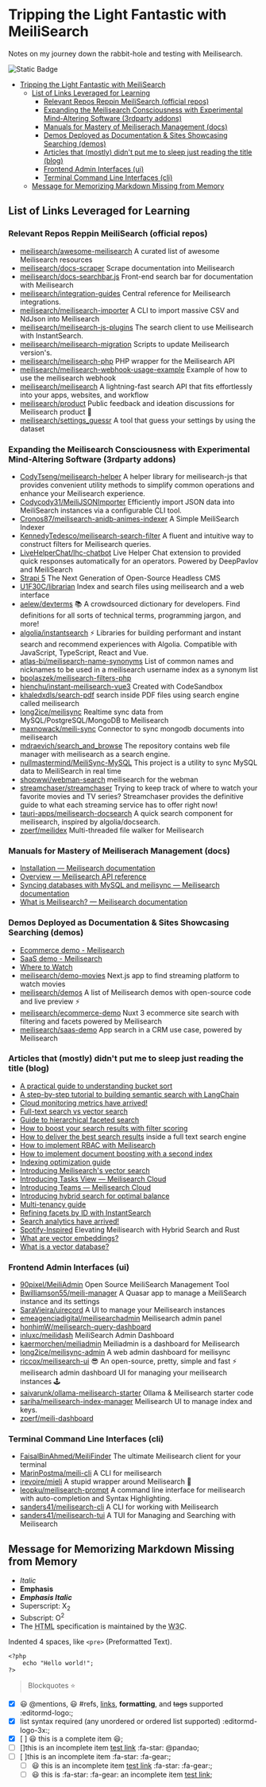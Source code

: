 # Tripping the Light Fantastic with MeiliSearch

Notes on my journey down the rabbit-hole and testing with Meilisearch.

![Static Badge](https://img.shields.io/badge/Meilisearch_Mastery-Level_1_--_Search_Simpleton-blue?style=plastic&logo=meilisearch&logoColor=lightslategrey&logoSize=auto&labelColor=purple&color=powderblue)

- [Tripping the Light Fantastic with MeiliSearch](#tripping-the-light-fantastic-with-meilisearch)
  - [List of Links Leveraged for Learning](#list-of-links-leveraged-for-learning)
    - [Relevant Repos Reppin MeiliSearch (official repos)](#relevant-repos-reppin-meilisearch-official-repos)
    - [Expanding the Meilisearch Consciousness with Experimental Mind-Altering Software (3rdparty addons)](#expanding-the-meilisearch-consciousness-with-experimental-mind-altering-software-3rdparty-addons)
    - [Manuals for Mastery of Meiliserach Management (docs)](#manuals-for-mastery-of-meiliserach-management-docs)
    - [Demos Deployed as Documentation \& Sites Showcasing Searching (demos)](#demos-deployed-as-documentation--sites-showcasing-searching-demos)
    - [Articles that (mostly) didn't put me to sleep just reading the title (blog)](#articles-that-mostly-didnt-put-me-to-sleep-just-reading-the-title-blog)
    - [Frontend Admin Interfaces (ui)](#frontend-admin-interfaces-ui)
    - [Terminal Command Line Interfaces (cli)](#terminal-command-line-interfaces-cli)
  - [Message for Memorizing Markdown Missing from Memory](#message-for-memorizing-markdown-missing-from-memory)

## List of Links Leveraged for Learning

### Relevant Repos Reppin MeiliSearch (official repos)

- [meilisearch/awesome-meilisearch](https://github.com/meilisearch/awesome-meilisearch?tab=readme-ov-file#community-tools) A curated list of awesome Meilisearch resources
- [meilisearch/docs-scraper](https://github.com/meilisearch/docs-scraper) Scrape documentation into Meilisearch
- [meilisearch/docs-searchbar.js](https://github.com/meilisearch/docs-searchbar.js) Front-end search bar for documentation with Meilisearch
- [meilisearch/integration-guides](https://github.com/meilisearch/integration-guides) Central reference for Meilisearch integrations.
- [meilisearch/meilisearch-importer](https://github.com/meilisearch/meilisearch-importer) A CLI to import massive CSV and NdJson into Meilisearch
- [meilisearch/meilisearch-js-plugins](https://github.com/meilisearch/meilisearch-js-plugins) The search client to use Meilisearch with InstantSearch.
- [meilisearch/meilisearch-migration](https://github.com/meilisearch/meilisearch-migration) Scripts to update Meilisearch version's.
- [meilisearch/meilisearch-php](https://github.com/meilisearch/meilisearch-php) PHP wrapper for the Meilisearch API
- [meilisearch/meilisearch-webhook-usage-example](https://github.com/meilisearch/meilisearch-webhook-usage-example) Example of how to use the meilisearch webhook
- [meilisearch/meilisearch](https://github.com/meilisearch/meilisearch) A lightning-fast search API that fits effortlessly into your apps, websites, and workflow
- [meilisearch/product](https://github.com/meilisearch/product) Public feedback and ideation discussions for Meilisearch product 🔮
- [meilisearch/settings_guessr](https://github.com/meilisearch/settings_guessr?tab=readme-ov-file) A tool that guess your settings by using the dataset

### Expanding the Meilisearch Consciousness with Experimental Mind-Altering Software (3rdparty addons)

- [CodyTseng/meilisearch-helper](https://github.com/CodyTseng/meilisearch-helper) A helper library for meilisearch-js that provides convenient utility methods to simplify common operations and enhance your Meilisearch experience.
- [Codycody31/MeiliJSONImporter](https://github.com/Codycody31/MeiliJSONImporter) Efficiently import JSON data into MeiliSearch instances via a configurable CLI tool.
- [Cronos87/meilisearch-anidb-animes-indexer](https://github.com/Cronos87/meilisearch-anidb-animes-indexer) A Simple MeiliSearch Indexer
- [KennedyTedesco/meilisearch-search-filter](https://github.com/KennedyTedesco/meilisearch-search-filter) A fluent and intuitive way to construct filters for Meilisearch queries.
- [LiveHelperChat/lhc-chatbot](https://github.com/LiveHelperChat/lhc-chatbot) Live Helper Chat extension to provided quick responses automatically for an operators. Powered by DeepPavlov and MeiliSearch
- [Strapi 5](https://strapi.io/five) The Next Generation of Open-Source Headless CMS
- [U1F30C/librarian](https://github.com/U1F30C/librarian) Index and search files using meilisearch and a web interface
- [aelew/devterms](https://github.com/aelew/devterms) 📚 A crowdsourced dictionary for developers. Find definitions for all sorts of technical terms, programming jargon, and more!
- [algolia/instantsearch](https://github.com/algolia/instantsearch) ⚡️ Libraries for building performant and instant search and recommend experiences with Algolia. Compatible with JavaScript, TypeScript, React and Vue.
- [atlas-bi/meilisearch-name-synonyms](https://github.com/atlas-bi/meilisearch-name-synonyms) List of common names and nicknames to be used in a meilisearch username index as a synonym list
- [bpolaszek/meilisearch-filters-php](https://github.com/bpolaszek/meilisearch-filters-php)
- [hienchu/instant-meilisearch-vue3](https://github.com/hienchu/instant-meilisearch-vue3) Created with CodeSandbox
- [khaledxdls/search-pdf](https://github.com/khaledxdls/search-pdf) search inside PDF files using search engine called meilisearch
- [long2ice/meilisync](https://github.com/long2ice/meilisync) Realtime sync data from MySQL/PostgreSQL/MongoDB to Meilisearch
- [maxnowack/meili-sync](https://github.com/maxnowack/meili-sync) Connector to sync mongodb documents into meilisearch
- [mdraevich/search_and_browse](https://github.com/mdraevich/search_and_browse) The repository contains web file manager with meilisearch as a search engine.
- [nullmastermind/MeiliSync-MySQL](https://github.com/nullmastermind/MeiliSync-MySQL) This project is a utility to sync MySQL data to MeiliSearch in real time
- [shopwwi/webman-search](https://github.com/shopwwi/webman-search) meilisearch for the webman
- [streamchaser/streamchaser](https://github.com/streamchaser/streamchaser) Trying to keep track of where to watch your favorite movies and TV series? Streamchaser provides the definitive guide to what each streaming service has to offer right now!
- [tauri-apps/meilisearch-docsearch](https://github.com/tauri-apps/meilisearch-docsearch) A quick search component for meilisearch, inspired by algolia/docsearch.
- [zperf/meilidex](https://github.com/zperf/meilidex) Multi-threaded file walker for Meilisearch

### Manuals for Mastery of Meiliserach Management (docs)

- [Installation — Meilisearch documentation](https://www.meilisearch.com/docs/learn/getting_started/installation)
- [Overview — Meilisearch API reference](https://www.meilisearch.com/docs/reference/api/overview)
- [Syncing databases with MySQL and meilisync — Meilisearch documentation](https://www.meilisearch.com/docs/learn/cookbooks/meilisync_mysql)
- [What is Meilisearch? — Meilisearch documentation](https://www.meilisearch.com/docs/learn/what_is_meilisearch/overview)

### Demos Deployed as Documentation & Sites Showcasing Searching (demos)

- [Ecommerce demo - Meilisearch](https://ecommerce.meilisearch.com/?utm_campaign=ecommerce-demo&utm_source=github&utm_medium=website-url)
- [SaaS demo - Meilisearch](https://saas.meilisearch.com/deals)
- [Where to Watch](https://where2watch.meilisearch.com/?utm_campaign=oss&utm_source=docs&utm_medium=home-page)
- [meilisearch/demo-movies](https://github.com/meilisearch/demo-movies) Next.js app to find streaming platform to watch movies
- [meilisearch/demos](https://github.com/meilisearch/demos) A list of Meilisearch demos with open-source code and live preview ⚡️
- [meilisearch/ecommerce-demo](https://github.com/meilisearch/ecommerce-demo/) Nuxt 3 ecommerce site search with filtering and facets powered by Meilisearch
- [meilisearch/saas-demo](https://github.com/meilisearch/saas-demo) App search in a CRM use case, powered by Meilisearch

### Articles that (mostly) didn't put me to sleep just reading the title (blog)

- [A practical guide to understanding bucket sort](https://blog.meilisearch.com/bucket-sort-guide/)
- [A step-by-step tutorial to building semantic search with LangChain](https://blog.meilisearch.com/langchain-semantic-search-tutorial/)
- [Cloud monitoring metrics have arrived!](https://blog.meilisearch.com/monitoring-metrics-release/)
- [Full-text search vs vector search](https://blog.meilisearch.com/full-text-search-vs-vector-search/)
- [Guide to hierarchical faceted search](https://blog.meilisearch.com/nested-hierarchical-facets-guide/)
- [How to boost your search results with filter scoring](https://blog.meilisearch.com/filter-scoring-guide/)
- [How to deliver the best search results](https://blog.meilisearch.com/how-full-text-search-engines-work/) inside a full text search engine
- [How to implement RBAC with Meilisearch](https://blog.meilisearch.com/role-based-access-guide/)
- [How to implement document boosting with a second index](https://blog.meilisearch.com/document-boosting/)
- [Indexing optimization guide](https://blog.meilisearch.com/indexing-optimization-guide/)
- [Introducing Meilisearch's vector search](https://blog.meilisearch.com/introducing-vector-search/)
- [Introducing Tasks View — Meilisearch Cloud](https://blog.meilisearch.com/tasks-view-release/)
- [Introducing Teams — Meilisearch Cloud](https://blog.meilisearch.com/introducing-teams/)
- [Introducing hybrid search for optimal balance](https://blog.meilisearch.com/introducing-hybrid-search/)
- [Multi-tenancy guide](https://blog.meilisearch.com/multi-tenancy-guide/)
- [Refining facets by ID with InstantSearch](https://blog.meilisearch.com/id-based-facets-guide/)
- [Search analytics have arrived!](https://blog.meilisearch.com/search-analytics-release/)
- [Spotify-Inspired](https://blog.meilisearch.com/spotify-inspired-hybrid-search-and-rust/) Elevating Meilisearch with Hybrid Search and Rust
- [What are vector embeddings?](https://blog.meilisearch.com/what-are-vector-embeddings/)
- [What is a vector database?](https://blog.meilisearch.com/what-is-a-vector-database/)

### Frontend Admin Interfaces (ui)

- [90pixel/MeiliAdmin](https://github.com/90pixel/MeiliAdmin?tab=readme-ov-file) Open Source MeiliSearch Management Tool
- [Bwilliamson55/meili-manager](https://github.com/Bwilliamson55/meili-manager) A Quasar app to manage a MeiliSearch instance and its settings
- [SaraVieira/uirecord](https://github.com/SaraVieira/uirecord?tab=readme-ov-file) A UI to manage your Meilisearch instances
- [emeagenciadigital/meilisearchadmin](https://github.com/emeagenciadigital/meilisearchadmin?tab=readme-ov-file) Meilisearch admin panel
- [honhimW/meilisearch-query-dashboard](https://github.com/honhimW/meilisearch-query-dashboard?tab=readme-ov-file)
- [inluxc/meilidash](https://github.com/inluxc/meilidash) MeiliSearch Admin Dashboard
- [kaermorchen/meiliadmin](https://github.com/kaermorchen/meiliadmin) Meiliadmin is a dashboard for Meilisearch
- [long2ice/meilisync-admin](https://github.com/long2ice/meilisync-admin?tab=readme-ov-file) A web admin dashboard for meilisync
- [riccox/meilisearch-ui](https://github.com/riccox/meilisearch-ui) 😎 An open-source, pretty, simple and fast ⚡ meilisearch admin dashboard UI for managing your meilisearch instances 🕹
- [saivarunk/ollama-meilisearch-starter](https://github.com/saivarunk/ollama-meilisearch-starter) Ollama & Meilisearch starter code
- [sariha/meilisearch-index-manager](https://github.com/sariha/meilisearch-index-manager?tab=readme-ov-file) Meilisearch UI to manage index and keys.
- [zperf/meili-dashboard](https://github.com/zperf/meili-dashboard)

### Terminal Command Line Interfaces (cli)

- [FaisalBinAhmed/MeiliFinder](https://github.com/FaisalBinAhmed/MeiliFinder) The ultimate Meilisearch client for your terminal
- [MarinPostma/meili-cli](https://github.com/MarinPostma/meili-cli) A CLI for meilisearch
- [irevoire/mieli](https://github.com/irevoire/mieli) A stupid wrapper around Meilisearch 🐻
- [leopku/meilisearch-prompt](https://github.com/leopku/meilisearch-prompt) A command line interface for meilisearch with auto-completion and Syntax Highlighting.
- [sanders41/meilisearch-cli](https://github.com/sanders41/meilisearch-cli) A CLI for working with Meilisearch
- [sanders41/meilisearch-tui](https://github.com/sanders41/meilisearch-tui) A TUI for Managing and Searching with Meilisearch

## Message for Memorizing Markdown Missing from Memory

- *Italic*
- **Emphasis**
- ***Emphasis Italic***
- Superscript: X<sub>2</sub>
- Subscript: O<sup>2</sup>
- The <abbr title="Hyper Text Markup Language">HTML</abbr> specification is maintained by the <abbr title="World Wide Web Consortium">W3C</abbr>.

Indented 4 spaces, like `<pre>` (Preformatted Text).

    <?php
        echo "Hello world!";
    ?>

> Blockquotes :star:

- [x] :smiley: @mentions, :smiley: #refs, [links](detain), **formatting**, and <del>tags</del> supported :editormd-logo:;
- [x] list syntax required (any unordered or ordered list supported) :editormd-logo-3x:;
- [x] [ ] :smiley: this is a complete item :smiley:;
- [ ] []this is an incomplete item [test link](https://google.com/) :fa-star: @pandao;
- [ ] [ ]this is an incomplete item :fa-star: :fa-gear:;
  - [ ] :smiley: this is an incomplete item [test link](https://google.com/) :fa-star: :fa-gear:;
  - [ ] :smiley: this is  :fa-star: :fa-gear: an incomplete item [test link](https://google.com/);
